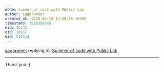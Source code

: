 ```yaml
---
node: Summer of code with Public Lab
author: sagarpreet
created_at: 2018-05-14 13:50:45 +0000
timestamp: 1526305845
nid: 16332
cid: 19637
uid: 516343
---
```




[sagarpreet](../profile/sagarpreet) replying to: [Summer of code with Public Lab](../notes/sagarpreet/05-12-2018/summer-of-code-with-public-lab)

----
Thank you :) 